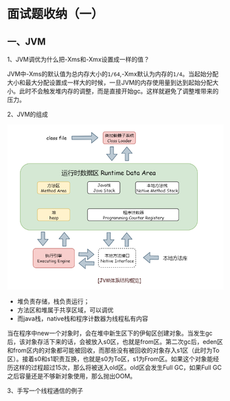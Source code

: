 # 面试题收纳（一）

## 一、JVM

1、JVM调优为什么把-Xms和-Xmx设置成一样的值？

JVM中-Xms的默认值为总内存大小的`1/64`,-Xmx默认为内存的`1/4`。当起始分配大小和最大分配设置成一样大的时候，一旦JVM的内存使用量到达到起始分配大小。此时不会触发堆内存的调整，而是直接开始gc。这样就避免了调整堆带来的压力。

2、JVM的组成

![JVM体系结构概览](https://raw.githubusercontent.com/daffupman/markdown-img/master/20191015134605.png)
- 堆负责存储，栈负责运行；
- 方法区和堆属于共享区域，可以调优
- 而java栈，native栈和程序计数器为线程私有内容

当在程序中new一个对象时，会在堆中新生区下的伊甸区创建对象。当发生gc后，该对象存活下来的话，会被放入s0区，也就是from区。第二次gc后，eden区和from区内的对象都可能被回收，而那些没有被回收的对象存入s1区（此时为To区）。接着s0和s1职责互换，也就是s0为To区，s1为From区。如果这个对象能经历这样的过程超过15次，那么将被送入old区。old区会发生Full GC，如果Full GC之后容量还是不够新对象使用，那么抛出OOM。

3、手写一个线程通信的例子